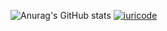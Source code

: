 ![Anurag's GitHub stats](https://github-readme-stats.vercel.app/api?username=LucasTesche1&theme=nightowl&show_icons=true)
[![iuricode](https://github-readme-stats.vercel.app/api/top-langs/?username=LucasTesche1&layout=compact)](https://github.com/LucasTesche1/github-readme-stats)
